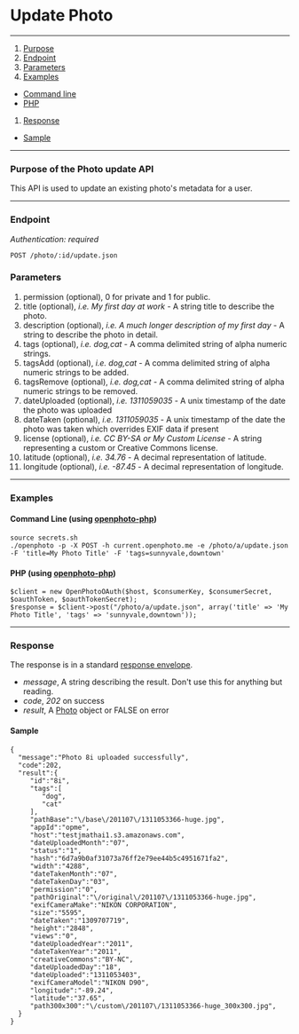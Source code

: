 Update Photo
=======================


----------------------------------------

1. [Purpose][purpose]
1. [Endpoint][endpoint]
1. [Parameters][parameters]
1. [Examples][examples]
  * [Command line][example-cli]
  * [PHP][example-php]
1. [Response][response]
  * [Sample][sample]

----------------------------------------

<a name="purpose"></a>
### Purpose of the Photo update API

This API is used to update an existing photo's metadata for a user.

----------------------------------------

<a name="endpoint"></a>
### Endpoint

_Authentication: required_

    POST /photo/:id/update.json

<a name="parameters"></a>
### Parameters

1.  permission (optional), 0 for private and 1 for public.
1.  title (optional), _i.e. My first day at work_ - A string title to describe the photo.
1.  description (optional), _i.e. A much longer description of my first day_ - A string to describe the photo in detail.
1.  tags (optional), _i.e. dog,cat_ - A comma delimited string of alpha numeric strings.
1.  tagsAdd (optional), _i.e. dog,cat_ - A comma delimited string of alpha numeric strings to be added.
1.  tagsRemove (optional), _i.e. dog,cat_ - A comma delimited string of alpha numeric strings to be removed.
1.  dateUploaded (optional), _i.e. 1311059035_ - A unix timestamp of the date the photo was uploaded
1.  dateTaken (optional), _i.e. 1311059035_ - A unix timestamp of the date the photo was taken which overrides EXIF data if present
1.  license (optional), _i.e. CC BY-SA or My Custom License_ - A string representing a custom or Creative Commons license.
1.  latitude (optional), _i.e. 34.76_ - A decimal representation of latitude.
1.  longitude (optional), _i.e. -87.45_ - A decimal representation of longitude.

----------------------------------------

<a name="examples"></a>
### Examples

<a name="example-cli"></a>
#### Command Line (using [openphoto-php][openphoto-php])

    source secrets.sh
    ./openphoto -p -X POST -h current.openphoto.me -e /photo/a/update.json -F 'title=My Photo Title' -F 'tags=sunnyvale,downtown'

<a name="example-php"></a>
#### PHP (using [openphoto-php][openphoto-php])

    $client = new OpenPhotoOAuth($host, $consumerKey, $consumerSecret, $oauthToken, $oauthTokenSecret);
    $response = $client->post("/photo/a/update.json", array('title' => 'My Photo Title', 'tags' => 'sunnyvale,downtown'));

----------------------------------------

<a name="response"></a>
### Response

The response is in a standard [response envelope](http://theopenphotoproject.org/documentation/api/Envelope).

* _message_, A string describing the result. Don't use this for anything but reading.
* _code_, _202_ on success
* _result_, A [Photo][Photo] object or FALSE on error

<a name="sample"></a>
#### Sample

    {
      "message":"Photo 8i uploaded successfully",
      "code":202,
      "result":{
         "id":"8i",
         "tags":[
            "dog",
            "cat"
         ],
         "pathBase":"\/base\/201107\/1311053366-huge.jpg",
         "appId":"opme",
         "host":"testjmathai1.s3.amazonaws.com",
         "dateUploadedMonth":"07",
         "status":"1",
         "hash":"6d7a9b0af31073a76ff2e79ee44b5c4951671fa2",
         "width":"4288",
         "dateTakenMonth":"07",
         "dateTakenDay":"03",
         "permission":"0",
         "pathOriginal":"\/original\/201107\/1311053366-huge.jpg",
         "exifCameraMake":"NIKON CORPORATION",
         "size":"5595",
         "dateTaken":"1309707719",
         "height":"2848",
         "views":"0",
         "dateUploadedYear":"2011",
         "dateTakenYear":"2011",
         "creativeCommons":"BY-NC",
         "dateUploadedDay":"18",
         "dateUploaded":"1311053403",
         "exifCameraModel":"NIKON D90",
         "longitude":"-89.24",
         "latitude":"37.65",
         "path300x300":"\/custom\/201107\/1311053366-huge_300x300.jpg",
      }
    }


[Photo]: http://theopenphotoproject.org/documentation/schemas/Photo
[purpose]: #purpose
[endpoint]: #endpoint
[parameters]: #parameters
[examples]: #examples
[example-cli]: #example-cli
[example-php]: #example-php
[response]: #response
[sample]: #sample
[openphoto-php]: https://github.com/openphoto/openphoto-php
